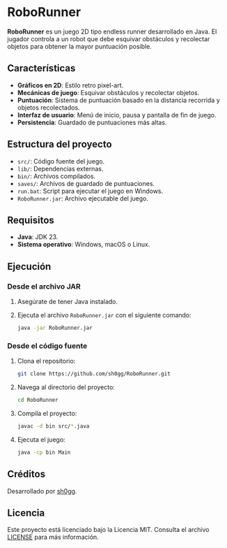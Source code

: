 # RoboRunner

**RoboRunner** es un juego 2D tipo endless runner desarrollado en Java. El jugador controla a un robot que debe esquivar obstáculos y recolectar objetos para obtener la mayor puntuación posible.

## Características

- **Gráficos en 2D**: Estilo retro pixel-art.
- **Mecánicas de juego**: Esquivar obstáculos y recolectar objetos.
- **Puntuación**: Sistema de puntuación basado en la distancia recorrida y objetos recolectados.
- **Interfaz de usuario**: Menú de inicio, pausa y pantalla de fin de juego.
- **Persistencia**: Guardado de puntuaciones más altas.

## Estructura del proyecto

- `src/`: Código fuente del juego.
- `lib/`: Dependencias externas.
- `bin/`: Archivos compilados.
- `saves/`: Archivos de guardado de puntuaciones.
- `run.bat`: Script para ejecutar el juego en Windows.
- `RoboRunner.jar`: Archivo ejecutable del juego.

## Requisitos

- **Java**: JDK 23.
- **Sistema operativo**: Windows, macOS o Linux.

## Ejecución

### Desde el archivo JAR

1. Asegúrate de tener Java instalado.
2. Ejecuta el archivo `RoboRunner.jar` con el siguiente comando:

   ```bash
   java -jar RoboRunner.jar
   ```

### Desde el código fuente

1. Clona el repositorio:

   ```bash
   git clone https://github.com/sh0gg/RoboRunner.git
   ```

2. Navega al directorio del proyecto:

   ```bash
   cd RoboRunner
   ```

3. Compila el proyecto:

   ```bash
   javac -d bin src/*.java
   ```

4. Ejecuta el juego:

   ```bash
   java -cp bin Main
   ```

## Créditos

Desarrollado por [sh0gg](https://github.com/sh0gg).

## Licencia

Este proyecto está licenciado bajo la Licencia MIT. Consulta el archivo [LICENSE](LICENSE) para más información.
